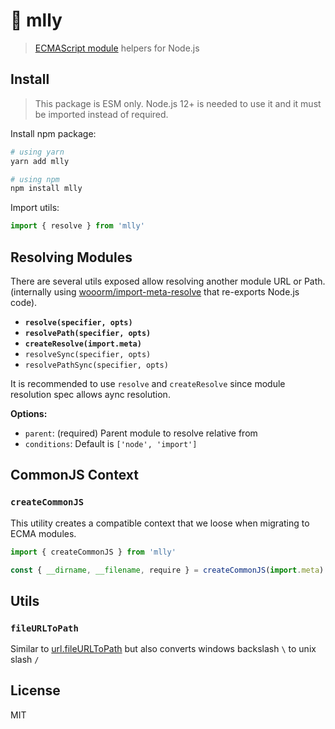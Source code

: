 # 🤝 mlly

> [ECMAScript module](https://nodejs.org/api/esm.html) helpers for Node.js


## Install

> This package is ESM only. Node.js 12+ is needed to use it and it must be imported instead of required.

Install npm package:

```sh
# using yarn
yarn add mlly

# using npm
npm install mlly
```

Import utils:

```js
import { resolve } from 'mlly'
```

## Resolving Modules

There are several utils exposed allow resolving another module URL or Path. (internally using [wooorm/import-meta-resolve](https://github.com/wooorm/import-meta-resolve) that re-exports Node.js code).

- **`resolve(specifier, opts)`**
- **`resolvePath(specifier, opts)`**
- **`createResolve(import.meta)`**
- `resolveSync(specifier, opts)`
- `resolvePathSync(specifier, opts)`

It is recommended to use `resolve` and `createResolve` since module resolution spec allows aync resolution.

**Options:**

- `parent`: (required) Parent module to resolve relative from
- `conditions`: Default is `['node', 'import']`

## CommonJS Context

### `createCommonJS`

This utility creates a compatible context that we loose when migrating to ECMA modules.

```js
import { createCommonJS } from 'mlly'

const { __dirname, __filename, require } = createCommonJS(import.meta)
```

## Utils

### `fileURLToPath`

Similar to [url.fileURLToPath](https://nodejs.org/api/url.html#url_url_fileurltopath_url) but also converts windows backslash `\` to unix slash `/`


## License

MIT
